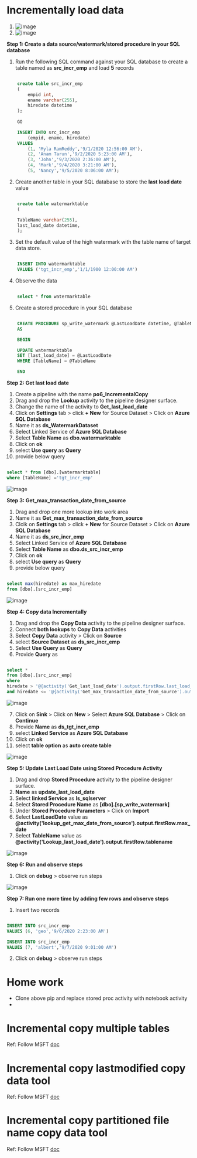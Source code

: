 # Incrementally load data

1. ![image](https://user-images.githubusercontent.com/20516321/209805592-c0bd3d78-968b-48f8-bdac-f715f11ab663.png)
2. ![image](https://user-images.githubusercontent.com/20516321/229040491-9d803caf-5e67-4997-a25c-72e8527a775c.png)




**Step 1: Create a data source/watermark/stored procedure in your SQL database**

1.  Run the following SQL command against your SQL database to create a table named as **src_incr_emp** and load **5** records

``` sql

    create table src_incr_emp
    (
        empid int,
        ename varchar(255),
        hiredate datetime
    );
    
    GO

    INSERT INTO src_incr_emp
        (empid, ename, hiredate)
    VALUES
        (1, 'Myla RamReddy','9/1/2020 12:56:00 AM'),
        (2, 'Anam Tarun','9/2/2020 5:23:00 AM'),
        (3, 'John','9/3/2020 2:36:00 AM'),
        (4, 'Mark','9/4/2020 3:21:00 AM'),
        (5, 'Nancy','9/5/2020 8:06:00 AM');

```
2.  Create another table in your SQL database to store the **last load date** value

``` sql

    create table watermarktable
    (

    TableName varchar(255),
    last_load_date datetime,
    );

```
3.  Set the default value of the high watermark with the table name of target data store.

``` sql

    INSERT INTO watermarktable
    VALUES ('tgt_incr_emp','1/1/1900 12:00:00 AM')

```
4.  Observe the data

``` sql

    select * from watermarktable

```
5. Create a stored procedure in your SQL database

``` sql

    CREATE PROCEDURE sp_write_watermark @LastLoadDate datetime, @TableName varchar(50)
    AS

    BEGIN

    UPDATE watermarktable
    SET [last_load_date] = @LastLoadDate
    WHERE [TableName] = @TableName

    END

```
**Step 2: Get last load date**

1. Create a pipeline with the name **po6_IncrementalCopy**
2. Drag and drop the **Lookup** activity to the pipeline designer surface.
3. Change the name of the activity to **Get_last_load_date**
4. Click on **Settings** tab > click **+ New** for Source Dataset > Click on **Azure SQL Database**
5. Name it as **ds_WatermarkDataset**
6. Select Linked Service of **Azure SQL Database**
7. Select **Table Name** as **dbo.watermarktable**
8.  Click on **ok**
9.  select **Use query** as **Query**
10.  provide below query

``` sql

select * from [dbo].[watermarktable] 
where [TableName] ='tgt_incr_emp'

```
![image](https://user-images.githubusercontent.com/20516321/229045771-d11f564a-6b0f-4ec5-88d1-106385cc0b55.png)


**Step 3: Get_max_transaction_date_from_source**

1. Drag and drop one more lookup into work area
2. Name it as **Get_max_transaction_date_from_source**
3. Clcik on **Settings** tab > click **+ New** for Source Dataset > Click on **Azure SQL Database**
5. Name it as **ds_src_incr_emp**
6. Select Linked Service of **Azure SQL Database**
7. Select **Table Name** as **dbo.ds_src_incr_emp**
8.  Click on **ok**
9.  select **Use query** as **Query**
10.  provide below query

``` sql

select max(hiredate) as max_hiredate 
from [dbo].[src_incr_emp]

```
![image](https://user-images.githubusercontent.com/20516321/229046242-c9965e63-d216-41db-a5e5-d69730495286.png)

**Step 4: Copy data Incrementally**

1.  Drag and drop the **Copy Data** activity to the pipeline designer surface.
2.  Connect **both lookups** to **Copy Data** activities
3.  Select **Copy Data** activity > Click on **Source**
4.  select **Source Dataset** as **ds_src_incr_emp**
5.  Select **Use Query** as **Query**
6.  Provide **Query** as 

``` sql

select *  
from [dbo].[src_incr_emp]
where 
hiredate > '@{activity('Get_last_load_date').output.firstRow.last_load_date}'
and hiredate <= '@{activity('Get_max_transaction_date_from_source').output.firstRow.max_hiredate}'

```
![image](https://user-images.githubusercontent.com/20516321/229047115-83b2cbd8-97ad-4cad-9c32-1a2cf7265f04.png)

7. Click on **Sink** > Click on **New** > Select **Azure SQL Database** > Click on **Continue**
8. Provide **Name** as **ds_tgt_incr_emp**
9. select **Linked Service** as **Azure SQL Database**
10. Click on **ok**
11. select **table option** as **auto create table**

![image](https://user-images.githubusercontent.com/20516321/229048946-5a3d9693-fa99-4141-ba4c-a63b0d35cdfa.png)


**Step 5: Update Last Load Date using Stored Procedure Activity**

1. Drag and drop **Stored Procedure** activity to the pipeline designer surface.
2. **Name** as **update_last_load_date**
3. Select **linked Service** as **ls_sqlserver**
4. Select **Stored Procedure Name** as **[dbo].[sp_write_watermark]**
5. Under **Stored Procedure Parameters** > Click on **Import**
6. Select **LastLoadDate** value as **@activity('lookup_get_max_date_from_source').output.firstRow.max_date**
7. Select **TableName** value as **@activity('Lookup_last_load_date').output.firstRow.tablename**

![image](https://user-images.githubusercontent.com/20516321/229049854-49c94a7a-f401-464c-9e31-662ffaf4aa54.png)

**Step 6: Run and observe steps**

1. Click on **debug** > observe run steps

![image](https://user-images.githubusercontent.com/20516321/229049992-c4c25531-63ca-46fe-a13e-2a7d34b273b8.png)

**Step 7: Run one more time by adding few rows and observe steps**

1. Insert two records 

``` sql

INSERT INTO src_incr_emp
VALUES (6, 'geo','9/6/2020 2:23:00 AM')

INSERT INTO src_incr_emp
VALUES (7, 'albert','9/7/2020 9:01:00 AM')

```
2. Click on **debug** > observe run steps


# Home work
- Clone above pip and replace stored proc activity with notebook activity
- 
# Incremental copy multiple tables
Ref: Follow MSFT [doc](https://learn.microsoft.com/en-us/azure/data-factory/tutorial-incremental-copy-multiple-tables-portal)
# Incremental copy lastmodified copy data tool
Ref: Follow MSFT [doc](https://learn.microsoft.com/en-us/azure/data-factory/tutorial-incremental-copy-lastmodified-copy-data-tool)
# Incremental copy partitioned file name copy data tool
Ref: Follow MSFT [doc](https://learn.microsoft.com/en-us/azure/data-factory/tutorial-incremental-copy-partitioned-file-name-copy-data-tool)
